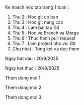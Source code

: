 Ke hoach hoc tap trong 1 tuan :

1. Thu 2 : Hoc git co ban
2. Thu 3 : Hoc git nang cao
3. Thu 4 : Lam bai tap Git
4. Thu 5 : Hoc ve Branch va Merge
5. Thu 6 : Thuc hanh pull request
6. Thu 7 : Lam project nho voi Git
7. Chu nhat : Tong ket va doc them

Ngay bat dau : 20/9/2025

Ngay ket thuc : 26/9/2025

Them dong moi 1

Them dong moi 2

Them dong moi 3


